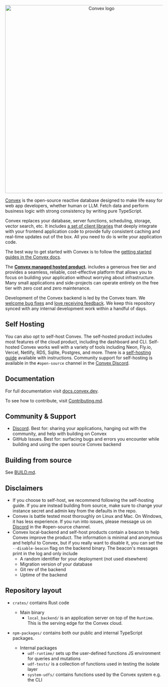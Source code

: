 <p align="center">
<picture>
  <source media="(prefers-color-scheme: dark)" srcset="https://static-http.s3.amazonaws.com/logo/convex-logo-light.svg" width="600">
  <source media="(prefers-color-scheme: light)" srcset="https://static-http.s3.amazonaws.com/logo/convex-logo.svg" width="600">
  <img alt="Convex logo" src="https://static-http.s3.amazonaws.com/logo/convex-logo.svg" width="600">
</picture>
</p>

[Convex](https://convex.dev) is the open-source reactive database designed to
make life easy for web app developers, whether human or LLM. Fetch data and
perform business logic with strong consistency by writing pure TypeScript.

Convex replaces your database, server functions, scheduling, storage, vector
search, etc. It includes
[a set of client libraries](https://github.com/get-convex/) that deeply
integrate with your frontend application code to provide fully consistent
caching and real-time updates out of the box. All you need to do is write your
application code.

The best way to get started with Convex is to follow the
[getting started guides in the Convex docs](https://docs.convex.dev/).

The **[Convex managed hosted product](https://www.convex.dev/plans).** includes
a generous free tier and provides a seamless, reliable, cost-effective platform
that allows you to focus on building your application without worrying about
infrastructure. Many small applications and side-projects can operate entirely
on the free tier with zero cost and zero maintenance.

Development of the Convex backend is led by the Convex team. We
[welcome bug fixes](./CONTRIBUTING.md) and
[love receiving feedback](https://discord.gg/convex). We keep this repository
synced with any internal development work within a handful of days.

## Self Hosting

You can also opt to self-host Convex. The self-hosted product includes most
features of the cloud product, including the dashboard and CLI. Self-hosted
Convex works well with a variety of tools including Neon, Fly.io, Vercel,
Netlify, RDS, Sqlite, Postgres, and more. There is a
[self-hosting guide](./self-hosted/SELFHOSTING.md) available with instructions.
Community support for self-hosting is available in the `#open-source` channel in
the [Convex Discord](https://discord.gg/convex).

## Documentation

For full documentation visit [docs.convex.dev](https://docs.convex.dev).

To see how to contribute, visit [Contributing.md](./CONTRIBUTING.md).

## Community & Support

- [Discord](https://convex.dev/community). Best for: sharing your applications,
  hanging out with the community, and help with building on Convex
- GitHub Issues. Best for: surfacing bugs and errors you encounter while
  building and using the open source Convex backend

## Building from source

See [BUILD.md](./BUILD.md).

## Disclaimers

- If you choose to self-host, we recommend following the self-hosting guide. If
  you are instead building from source, make sure to change your instance secret
  and admin key from the defaults in the repo.
- Convex is battle tested most thoroughly on Linux and Mac. On Windows, it has
  less experience. If you run into issues, please message us on
  [Discord](https://convex.dev/community) in the #open-source channel.
- Convex local-backend and self-host products contain a beacon to help Convex
  improve the product. The information is minimal and anonymous and helpful to
  Convex, but if you really want to disable it, you can set the
  `--disable-beacon` flag on the backend binary. The beacon's messages print in
  the log and only include
  - A random identifier for your deployment (not used elsewhere)
  - Migration version of your database
  - Git rev of the backend
  - Uptime of the backend

## Repository layout

- `crates/` contains Rust code

  - Main binary
    - `local_backend/` is an application server on top of the `Runtime`. This is
      the serving edge for the Convex cloud.

- `npm-packages/` contains both our public and internal TypeScript packages.
  - Internal packages
    - `udf-runtime/` sets up the user-defined functions JS environment for
      queries and mutations
    - `udf-tests/` is a collection of functions used in testing the isolate
      layer
    - `system-udfs/` contains functions used by the Convex system e.g. the CLI
